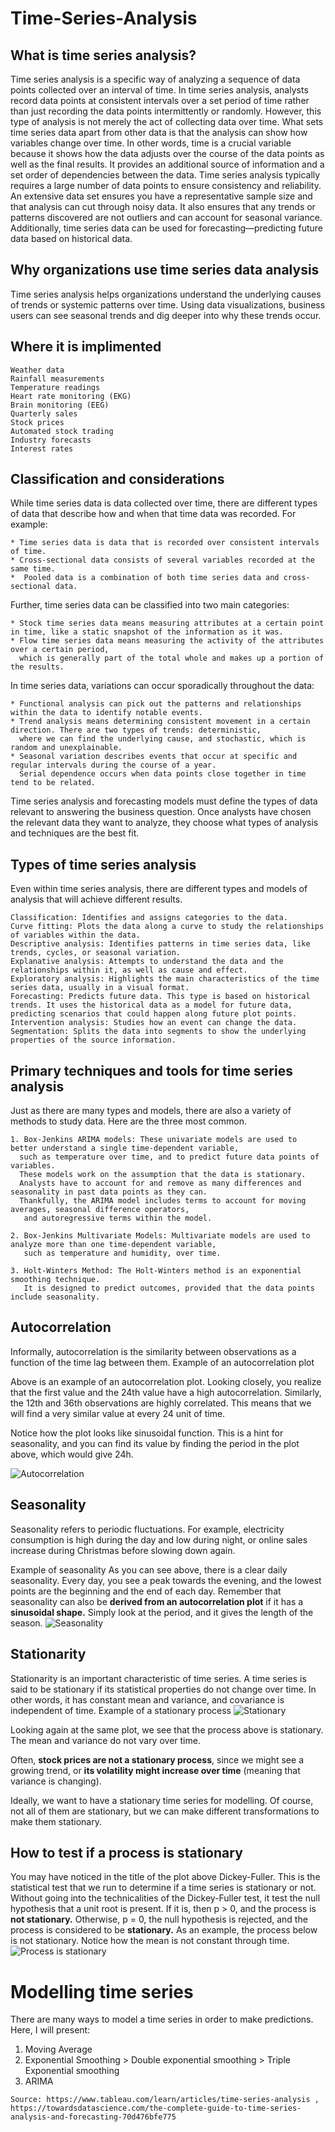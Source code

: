 # Time-Series-Analysis
## What is time series analysis?

Time series analysis is a specific way of analyzing a sequence of data points collected over an interval of time. 
In time series analysis, analysts record data points at consistent intervals over a set period of time rather than just 
recording the data points intermittently or randomly. However, this type of analysis is not merely the act of collecting data over time. 
What sets time series data apart from other data is that the analysis can show how variables change over time. 
In other words, time is a crucial variable because it shows how the data adjusts over the course of the data points as well as the final results. 
It provides an additional source of information and a set order of dependencies between the data. 
Time series analysis typically requires a large number of data points to ensure consistency and reliability. 
An extensive data set ensures you have a representative sample size and that analysis can cut through noisy data. 
It also ensures that any trends or patterns discovered are not outliers and can account for seasonal variance. 
Additionally, time series data can be used for forecasting—predicting future data based on historical data.

## Why organizations use time series data analysis

Time series analysis helps organizations understand the underlying causes of trends or systemic patterns over time. 
Using data visualizations, business users can see seasonal trends and dig deeper into why these trends occur.

## Where it is implimented


    Weather data
    Rainfall measurements
    Temperature readings
    Heart rate monitoring (EKG)
    Brain monitoring (EEG)
    Quarterly sales
    Stock prices
    Automated stock trading
    Industry forecasts
    Interest rates

## Classification and considerations

While time series data is data collected over time, there are different types of data that describe how and when that time data was recorded. 
For example:

    * Time series data is data that is recorded over consistent intervals of time.
    * Cross-sectional data consists of several variables recorded at the same time.
    *  Pooled data is a combination of both time series data and cross-sectional data.

Further, time series data can be classified into two main categories:

    * Stock time series data means measuring attributes at a certain point in time, like a static snapshot of the information as it was.
    * Flow time series data means measuring the activity of the attributes over a certain period, 
      which is generally part of the total whole and makes up a portion of the results.

In time series data, variations can occur sporadically throughout the data:

    * Functional analysis can pick out the patterns and relationships within the data to identify notable events.
    * Trend analysis means determining consistent movement in a certain direction. There are two types of trends: deterministic, 
      where we can find the underlying cause, and stochastic, which is random and unexplainable.
    * Seasonal variation describes events that occur at specific and regular intervals during the course of a year. 
      Serial dependence occurs when data points close together in time tend to be related.

Time series analysis and forecasting models must define the types of data relevant to answering the business question. 
Once analysts have chosen the relevant data they want to analyze, they choose what types of analysis and techniques are the best fit.

 
## Types of time series analysis

Even within time series analysis, there are different types and models of analysis that will achieve different results.

    Classification: Identifies and assigns categories to the data.
    Curve fitting: Plots the data along a curve to study the relationships of variables within the data.
    Descriptive analysis: Identifies patterns in time series data, like trends, cycles, or seasonal variation.
    Explanative analysis: Attempts to understand the data and the relationships within it, as well as cause and effect.
    Exploratory analysis: Highlights the main characteristics of the time series data, usually in a visual format.
    Forecasting: Predicts future data. This type is based on historical trends. It uses the historical data as a model for future data, 
    predicting scenarios that could happen along future plot points.
    Intervention analysis: Studies how an event can change the data.
    Segmentation: Splits the data into segments to show the underlying properties of the source information.

 
## Primary techniques and tools for time series analysis

Just as there are many types and models, there are also a variety of methods to study data. Here are the three most common.

    1. Box-Jenkins ARIMA models: These univariate models are used to better understand a single time-dependent variable, 
      such as temperature over time, and to predict future data points of variables. 
      These models work on the assumption that the data is stationary. 
      Analysts have to account for and remove as many differences and seasonality in past data points as they can. 
      Thankfully, the ARIMA model includes terms to account for moving averages, seasonal difference operators, 
       and autoregressive terms within the model.
    
    2. Box-Jenkins Multivariate Models: Multivariate models are used to analyze more than one time-dependent variable, 
       such as temperature and humidity, over time.
       
    3. Holt-Winters Method: The Holt-Winters method is an exponential smoothing technique. 
       It is designed to predict outcomes, provided that the data points include seasonality.
    
    
  ## Autocorrelation

Informally, autocorrelation is the similarity between observations as a function of the time lag between them.
Example of an autocorrelation plot

Above is an example of an autocorrelation plot. Looking closely, you realize that the first value and the 24th value have a high autocorrelation. Similarly, the 12th and 36th observations are highly correlated. This means that we will find a very similar value at every 24 unit of time.

Notice how the plot looks like sinusoidal function. This is a hint for seasonality, and you can find its value by finding the period in the plot above, which would give 24h.
    
![Autocorrelation](https://user-images.githubusercontent.com/86042628/134364499-0626daf5-c0e4-4d72-8251-40cc9705bbf0.png)

    
  ## Seasonality

Seasonality refers to periodic fluctuations. For example, electricity consumption is high during the day and low during night, or online sales increase during Christmas before slowing down again.

Example of seasonality
As you can see above, there is a clear daily seasonality. 
Every day, you see a peak towards the evening, and the lowest points are the beginning and the end of each day.
Remember that seasonality can also be **derived from an autocorrelation plot** if it has a **sinusoidal shape.** Simply look at the period, and it gives the length of the season. 
![Seasonality](https://user-images.githubusercontent.com/86042628/134364917-9851d39e-6dfe-4b3d-ae5e-42347cd5eb42.png)
    
## Stationarity

Stationarity is an important characteristic of time series. A time series is said to be stationary if its statistical properties do not change over time. 
In other words, it has constant mean and variance, and covariance is independent of time.
Example of a stationary process
![Stationary](https://user-images.githubusercontent.com/86042628/134365078-5b180c89-26be-4019-8d53-fa17bbaade4f.png)

Looking again at the same plot, we see that the process above is stationary. The mean and variance do not vary over time.

Often, **stock prices are not a stationary process**, since we might see a growing trend, or **its volatility might increase over time** (meaning that variance is changing).

Ideally, we want to have a stationary time series for modelling. Of course, not all of them are stationary, but we can make different transformations to make them stationary.    

## How to test if a process is stationary

You may have noticed in the title of the plot above Dickey-Fuller. This is the statistical test that we run to determine if a time series is stationary or not.
Without going into the technicalities of the Dickey-Fuller test, it test the null hypothesis that a unit root is present.
If it is, then p > 0, and the process is **not stationary.**
Otherwise, p = 0, the null hypothesis is rejected, and the process is considered to be **stationary.**
As an example, the process below is not stationary. Notice how the mean is not constant through time.
  ![Process is stationary](https://user-images.githubusercontent.com/86042628/134366147-2f0852a8-c59c-4e6f-82b4-b70c3cc504b8.png)


# Modelling time series

There are many ways to model a time series in order to make predictions. Here, I will present:

   1. Moving Average
   2. Exponential Smoothing  > Double exponential smoothing > Triple Exponential smoothing
   3. ARIMA
    
    Source: https://www.tableau.com/learn/articles/time-series-analysis , https://towardsdatascience.com/the-complete-guide-to-time-series-analysis-and-forecasting-70d476bfe775
